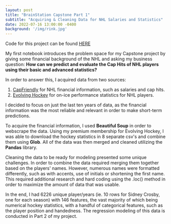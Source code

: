 ```yaml
---
layout: post
title: "BrainStation Capstone Part 1"
subtitle: "Acquiring & Cleaning Data for NHL Salaries and Statistics"
date: 2022-07-16 13:00:00 -0400
background: '/img/rink.jpg'
---
```


Code for this project can be found [HERE](https://github.com/thebrianjohns/hockeycaphits/blob/main/Brian%20Johns%20Capstone%20%231%20-%20Data%20Cleaning.ipynb)

My first notebook introduces the problem space for my Capstone project by giving some financial background of the NHL and asking my business question: **How can we predict and evaluate the Cap Hits of NHL players using their basic and advanced statistics?**

In order to answer this, I acquired data from two sources:
1. [<u>CapFriendly</u>](https://www.capfriendly.com/) for NHL financial information, such as salaries and cap hits.
2. [<u>Evolving Hockey</u>](https://evolving-hockey.com/) for on-ice performance statistics for NHL players.

I decided to focus on just the last ten years of data, as the financial information was the most reliable and relevant in order to make short-term predictions.

To acquire the financial information, I used **Beautiful Soup** in order to webscrape the data.  Using my premium membership for Evolving Hockey, I was able to download the hockey statistics in 8 separate csv's and combine them using **Glob**.  All of the data was then merged and cleaned utilizing the **Pandas** library.

Cleaning the data to be ready for modeling presented some unique challenges.  In order to combine the data required merging them together based on the players' names.  However, numerous names were formatted differently, such as with accents, use of initials or shortening the first name.  This required additional research and hard coding using the .loc() method in order to maximize the amount of data that was usable.

In the end, I had 6226 unique player/years (ie. 10 rows for Sidney Crosby, one for each season) with 146 features, the vast majority of which being numerical hockey statistics, with a handful of categorical features, such as the player position and handedness.  The regression modeling of this data is conducted in Part 2 of my project.